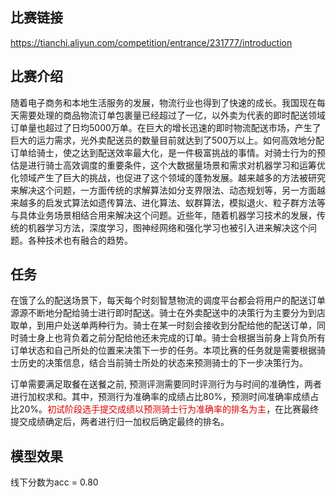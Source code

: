 ## 比赛链接
https://tianchi.aliyun.com/competition/entrance/231777/introduction

## 比赛介绍
随着电子商务和本地生活服务的发展，物流行业也得到了快速的成长。我国现在每天需要处理的商品物流订单包裹量已经超过了一亿，以外卖为代表的即时配送领域订单量也超过了日均5000万单。在巨大的增长迅速的即时物流配送市场，产生了巨大的运力需求，光外卖配送员的数量目前就达到了500万以上。如何高效地分配订单给骑士，使之达到配送效率最大化，是一件极富挑战的事情。对骑士行为的预估是进行骑士高效调度的重要条件，这个大数据量场景和需求对机器学习和运筹优化领域产生了巨大的挑战，也促进了这个领域的蓬勃发展。越来越多的方法被研究来解决这个问题，一方面传统的求解算法如分支界限法、动态规划等，另一方面越来越多的启发式算法如遗传算法、进化算法、蚁群算法，模拟退火、粒子群方法等与具体业务场景相结合用来解决这个问题。近些年，随着机器学习技术的发展，传统的机器学习方法，深度学习，图神经网络和强化学习也被引入进来解决这个问题。各种技术也有融合的趋势。

## 任务
在饿了么的配送场景下，每天每个时刻智慧物流的调度平台都会将用户的配送订单源源不断地分配给骑士进行即时配送。骑士在外卖配送中的决策行为主要分为到店取单，到用户处送单两种行为。骑士在某一时刻会接收到分配给他的配送订单，同时骑士身上也背负着之前分配给他还未完成的订单。骑士会根据当前身上背负所有订单状态和自己所处的位置来决策下一步的任务。本项比赛的任务就是需要根据骑士历史的决策信息，结合当前骑士所处的状态来预测骑士的下一步决策行为。

订单需要满足取餐在送餐之前, 预测评测需要同时评测行为与时间的准确性，两者进行加权求和。其中，预测行为准确率的成绩占比80%，预测时间准确率成绩占比20%。<font color="#dd0000">初试阶段选手提交成绩以预测骑士行为准确率的排名为主</font>，在比赛最终提交成绩确定后，两者进行归一加权后确定最终的排名。

## 模型效果
线下分数为acc = 0.80